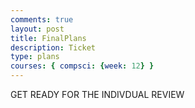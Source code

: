```yaml
---
comments: true
layout: post
title: FinalPlans
description: Ticket
type: plans
courses: { compsci: {week: 12} }
---
```


GET READY FOR THE INDIVDUAL REVIEW